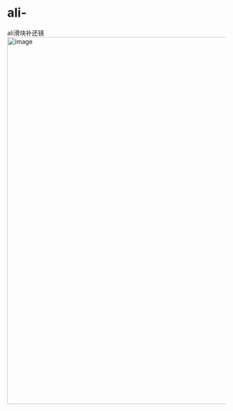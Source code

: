 # ali-
ali滑块补还镜
<img width="846" alt="image" src="https://github.com/user-attachments/assets/b4eb1c83-d3b7-4e7e-b853-28f65e41688b" />

